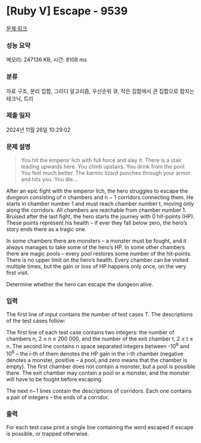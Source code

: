 # [Ruby V] Escape - 9539 

[문제 링크](https://www.acmicpc.net/problem/9539) 

### 성능 요약

메모리: 247136 KB, 시간: 8108 ms

### 분류

자료 구조, 분리 집합, 그리디 알고리즘, 우선순위 큐, 작은 집합에서 큰 집합으로 합치는 테크닉, 트리

### 제출 일자

2024년 11월 26일 10:29:02

### 문제 설명

<blockquote>
<p>You hit the emperor lich with full force and slay it. There is a stair leading upwards here. You climb upstairs. You drink from the pool. You feel much better. The karmic lizard punches through your armor and hits you. You die...</p>
</blockquote>

<p>After an epic fight with the emperor lich, the hero struggles to escape the dungeon consisting of n chambers and n − 1 corridors connecting them. He starts in chamber number 1 and must reach chamber number t, moving only along the corridors. All chambers are reachable from chamber number 1. Bruised after the last fight, the hero starts the journey with 0 hit-points (HP). These points represent his health – if ever they fall below zero, the hero’s story ends there as a tragic one.</p>

<p>In some chambers there are monsters – a monster must be fought, and it always manages to take some of the hero’s HP. In some other chambers there are magic pools – every pool restores some number of the hit-points. There is no upper limit on the hero’s health. Every chamber can be visited multiple times, but the gain or loss of HP happens only once, on the very first visit.</p>

<p>Determine whether the hero can escape the dungeon alive.</p>

### 입력 

 <p>The first line of input contains the number of test cases T. The descriptions of the test cases follow:</p>

<p>The first line of each test case contains two integers: the number of chambers n, 2 ≤ n ≤ 200 000, and the number of the exit chamber t, 2 ≤ t ≤ n. The second line contains n space separated integers between -10<sup>6</sup> and 10<sup>6</sup> – the i-th of them denotes the HP gain in the i-th chamber (negative denotes a monster, positive – a pool, and zero means that the chamber is empty). The first chamber does not contain a monster, but a pool is possible there. The exit chamber may contain a pool or a monster, and the monster will have to be fought before escaping.</p>

<p>The next n−1 lines contain the descriptions of corridors. Each one contains a pair of integers – the ends of a corridor.</p>

### 출력 

 <p>For each test case print a single line containing the word escaped if escape is possible, or trapped otherwise.</p>


